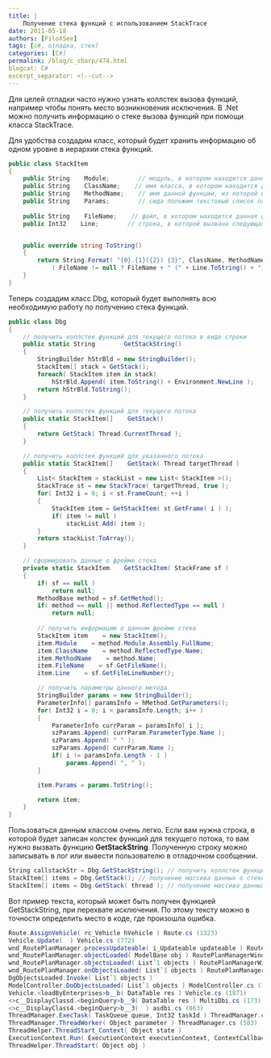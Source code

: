 ```yaml
---
title: |
    Получение стека функций с использованием StackTrace
date: 2011-05-18
authors: [FiloXSee]
tags: [c#, отладка, стек]
categories: [C#]
permalink: /blog/c_sharp/474.html
blogcat: C#
excerpt_separator: <!--cut-->
---
```


Для целей отладки часто нужно узнать коллстек вызова функций, например чтобы понять место возникновения исключения. В .Net можно получить информацию о стеке вызова функций при помощи класса StackTrace.

<!--cut-->


Для удобства создадим класс, который будет хранить информацию об одном уровне в иерархии стека функций.

```csharp
public class StackItem
{
    public String    Module;        // модуль, в котором находится данная функция
    public String    ClassName;    // имя класса, в котором находится данная функция
    public String    MethodName;    // имя данной функции, из которой будет вызвана следующая функция
    public String    Params;        // сюда положим текстовый список параметров данной функции
    
    public String    FileName;    // файл, в котором находится данная функция
    public Int32    Line;        // строка, в которой вызвана следующая функция


    public override string ToString()
    {
        return String.Format( "{0}.{1}({2}) {3}", ClassName, MethodName, Params,
            ( FileName != null ? FileName + " (" + Line.ToString() + ")" : "") );
    }
}
```


Теперь создадим класс Dbg, который будет выполнять всю необходимую работу по получению стека функций.


```csharp
public class Dbg
{
    // получить коллстек функций для текущего потока в виде строки
    public static String        GetStackString()
    {
        StringBuilder hStrBld = new StringBuilder();
        StackItem[] stack = GetStack();
        foreach( StackItem item in stack)
            hStrBld.Append( item.ToString() + Environment.NewLine );
        return hStrBld.ToString();
    }

    // получить коллстек функций для текущего потока
    public static StackItem[]    GetStack()
    {
        return GetStack( Thread.CurrentThread );
    }

    // получить коллстек функций для указанного потока
    public static StackItem[]    GetStack( Thread targetThread )
    {
        List< StackItem > stackList = new List< StackItem >();
        StackTrace st = new StackTrace( targetThread, true );
        for( Int32 i = 0; i < st.FrameCount; ++i )
        {
            StackItem item = GetStackItem( st.GetFrame( i ) );
            if( item != null )
                stackList.Add( item );
        }
        return stackList.ToArray();
    }

    // сформировать данные о фрейме стека
    private static StackItem    GetStackItem( StackFrame sf )
    {
        if( sf == null )
            return null;
        MethodBase method = sf.GetMethod();
        if( method == null || method.ReflectedType == null )
            return null;
        
        // получить информацию о данном фрейме стека
        StackItem item    = new StackItem();
        item.Module    = method.Module.Assembly.FullName;
        item.ClassName    = method.ReflectedType.Name;
        item.MethodName    = method.Name;
        item.FileName    = sf.GetFileName();
        item.Line    = sf.GetFileLineNumber();

        // получить параметры данного метода
        StringBuilder params = new StringBuilder();
        ParameterInfo[] paramsInfo = hMethod.GetParameters();
        for( Int32 i = 0; i < paramsInfo.Length; i++ )
        {
            ParameterInfo currParam = paramsInfo[ i ];
            szParams.Append( currParam.ParameterType.Name );
            szParams.Append( " " );
            szParams.Append( currParam.Name );
            if( i != paramsInfo.Length - 1 )
                params.Append( ", " );
        }

        item.Params = params.ToString();

        return item;
    }
}
```


Пользоваться данным классом очень легко. Если вам нужна строка, в которой будет записан колстек функций для текущего потока, то вам нужно вызвать функцию **GetStackString**. Полученную строку можно записывать в лог или вывести пользователю в отладочном сообщении.


```csharp
String callstackStr = Dbg.GetStackString(); // получить коллстек функций для текущего потока
StackItem[] items = Dbg.GetStack(); // получение массива данных о стеке текущего потока
StackItem[] items = Dbg.GetStack( thread ); // получение массива данных о стеке указанного потока
```


Вот пример текста, который может быть получен функцией GetStackString, при перехвате исключения. По этому тексту можно в точности определить место в коде, где произошла ошибка.


```csharp
Route.AssignVehicle( rc_Vehicle hVehicle ) Route.cs (1323)
Vehicle.Update(  ) Vehicle.cs (772)
wnd_RoutePlanManager.processUpdateable( i_Updateable updateable ) RoutePlanManagerWindow.cs (89)
wnd_RoutePlanManager.objectLoaded( ModelBase obj ) RoutePlanManagerWindow.cs (123)
wnd_RoutePlanManager.objectsLoaded( List`1 objects ) RoutePlanManagerWindow.cs (184)
wnd_RoutePlanManager.onObjectsLoaded( List`1 objects ) RoutePlanManagerWindow.cs (371)
DgObjectsLoaded.Invoke( List`1 objects ) 
ModelController.DoObjectsLoaded( List`1 objects ) ModelController.cs (157)
Vehicle.<loadByEnterprises>b__b( DataTable res ) Vehicle.cs (1871)
<>c__DisplayClassd.<beginQuery>b__9( DataTable res ) MultiDbi.cs (173)
<>c__DisplayClass4.<beginQuery>b__3(  ) asdbi.cs (863)
ThreadManager.ExecTask( TaskQueue queue, Int32 taskId ) ThreadManager.cs (603)
ThreadManager.ThreadWorker( Object parameter ) ThreadManager.cs (583)
ThreadHelper.ThreadStart_Context( Object state ) 
ExecutionContext.Run( ExecutionContext executionContext, ContextCallback callback, Object state ) 
ThreadHelper.ThreadStart( Object obj ) 
```

